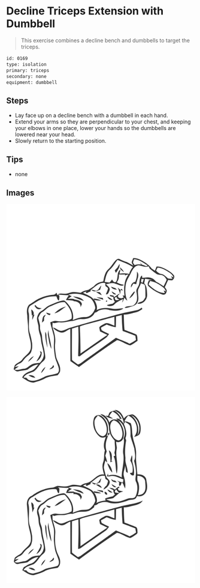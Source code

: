 # Decline Triceps Extension with Dumbbell
> This exercise combines a decline bench and dumbbells to target the triceps.

``` 
id: 0169 
type: isolation 
primary: triceps 
secondary: none 
equipment: dumbbell 
``` 

## Steps

 - Lay face up on a decline bench with a dumbbell in each hand.
 - Extend your arms so they are perpendicular to your chest, and keeping your elbows in one place, lower your hands so the dumbbells are lowered near your head.
 - Slowly return to the starting position.

## Tips

 - none

## Images

![](../svg/0169-relaxation.svg)

![](../svg/0169-tension.svg)
